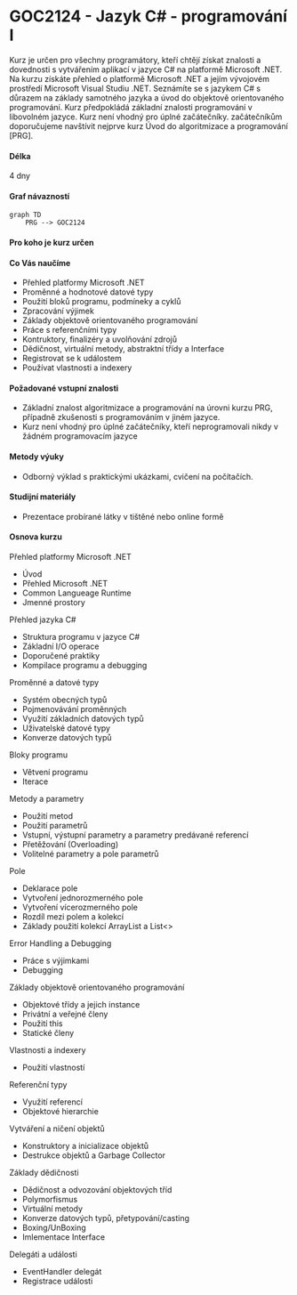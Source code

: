 # GOC2124 - Jazyk C# - programování I

Kurz je určen pro všechny programátory, kteří chtějí získat znalosti a dovednosti s vytvářením aplikací v jazyce C# na platformě Microsoft .NET. Na kurzu získáte přehled o platformě Microsoft .NET a jejím vývojovém prostředí Microsoft Visual Studiu .NET. Seznámíte se s jazykem C# s důrazem na základy samotného jazyka a úvod do objektově orientovaného programování. Kurz předpokládá základní znalosti programování v libovolném jazyce. Kurz není vhodný pro úplné začátečníky. začátečníkům doporučujeme navštívit nejprve kurz Úvod do algoritmizace a programování [PRG].

#### Délka

4 dny

#### Graf návazností

```mermaid
graph TD
    PRG --> GOC2124
```

#### Pro koho je kurz určen



#### Co Vás naučíme

- Přehled platformy Microsoft .NET
- Proměnné a hodnotové datové typy
- Použití bloků programu, podmíneky a cyklů
- Zpracování výjimek
- Základy objektově orientovaného programování
- Práce s referenčními typy
- Kontruktory, finalizéry a uvolňování zdrojů
- Dědičnost, virtuální metody, abstraktní třídy a Interface
- Registrovat se k událostem
- Používat vlastnosti a indexery

#### Požadované vstupní znalosti

- Základní znalost algoritmizace a programování na úrovni kurzu PRG, případně zkušenosti s programováním v jiném jazyce.
- Kurz není vhodný pro úplné začátečníky, kteří neprogramovali nikdy v žádném programovacím jazyce

#### Metody výuky

- Odborný výklad s praktickými ukázkami, cvičení na počítačích.

#### Studijní materiály

- Prezentace probírané látky v tištěné nebo online formě

#### Osnova kurzu

Přehled platformy Microsoft .NET

- Úvod
- Přehled Microsoft .NET
- Common Langueage Runtime
- Jmenné prostory

Přehled jazyka C#

- Struktura programu v jazyce C#
- Základní I/O operace
- Doporučené praktiky
- Kompilace programu a debugging

Proměnné a datové typy

- Systém obecných typů
- Pojmenovávání proměnných
- Využití základních datových typů
- Uživatelské datové typy
- Konverze datových typů

Bloky programu

- Větvení programu
- Iterace

Metody a parametry

- Použití metod
- Použití parametrů
- Vstupní, výstupní parametry a parametry predávané referencí
- Přetěžování (Overloading)
- Volitelné parametry a pole parametrů

Pole

- Deklarace pole
- Vytvoření jednorozmerného pole
- Vytvoření vícerozmerného pole
- Rozdíl mezi polem a kolekcí
- Základy použití kolekcí ArrayList a List<>

Error Handling a Debugging

- Práce s výjimkami
- Debugging

Základy objektově orientovaného programování

- Objektové třídy a jejich instance
- Privátní a veřejné členy
- Použití this
- Statické členy

Vlastnosti a indexery

- Použití vlastností

Referenční typy

- Využití referencí
- Objektové hierarchie

Vytváření a ničení objektů

- Konstruktory a inicializace objektů
- Destrukce objektů a Garbage Collector

Základy dědičnosti

- Dědičnost a odvozování objektových tříd
- Polymorfismus
- Virtuální metody
- Konverze datových typů, přetypování/casting
- Boxing/UnBoxing
- Imlementace Interface

Delegáti a události

- EventHandler delegát
- Registrace události
